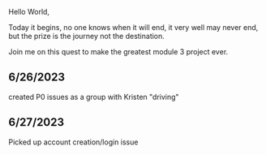 Hello World,

Today it begins, no one knows when it will end, it very well may never end, but the prize is the journey not the destination.

Join me on this quest to make the greatest module 3 project ever.

## 6/26/2023

created P0 issues as a group with Kristen "driving"

## 6/27/2023

Picked up account creation/login issue
